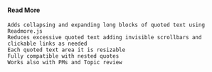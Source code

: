 #### Read More

    Adds collapsing and expanding long blocks of quoted text using Readmore.js
    Reduces excessive quoted text adding invisible scrollbars and clickable links as needed
    Each quoted text area it is resizable
    Fully compatible with nested quotes
    Works also with PMs and Topic review
